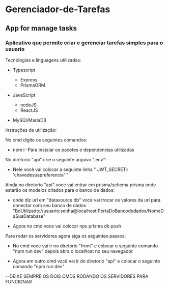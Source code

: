 # Gerenciador-de-Tarefas

## App for manage tasks

### Aplicativo que permite criar e gerenciar tarefas simples para o usuario

Tecnologias e linguagens utilizadas:

- Typescript
  - Express
  - PrismaORM
  
- JavaScript
  - nodeJS
  - ReactJS
  
- MySQl/MariaDB

Instruções de utilização:

 No cmd digite os seguintes comandos:

 - npm i -Para instalar os pacotes e dependencias utilizadas

 No diretorio "api" crie o seguinte arquivo ".env":

 - Nele você vai colocar a seguinte linha " JWT_SECRET= 'chavedesuapreferencia' "

 Ainda no diretorio "api" voce vai entrar em prisma/schema.prisma onde estarão os modelos criados para o banco de dados:
 
 - onde diz url em "datasource db" voce vai trocar os valores da url para conectar com seu banco de dados "BdUtilizado://usuario:senha@localhost:PortaDoBancodedados/NomeDaSuaDatabase"
   
 - Agora no cmd voce vai colocar npx prisma db push

 Para rodar os servidores agora siga os seguintes passos:

 - No cmd voce vai ir no diretorio "front" e colocar o seguinte comando "npm run dev" depois abra o localhost no seu navegador
   
 - Agora em outro cmd você vai ir do diretorio "api" e colocar o seguinte comando "npm run dev"
   
--DEIXE SEMPRE OS DOIS CMDS RODANDO OS SERVIDORES PARA FUNCIONAR

 
 
 
   



